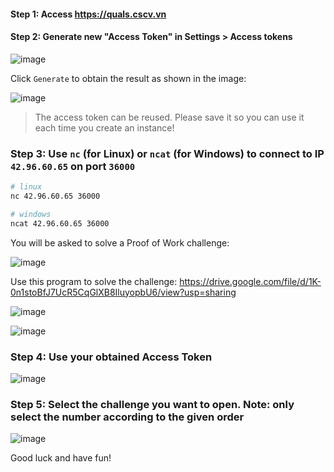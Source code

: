 #### Step 1: Access https://quals.cscv.vn

#### Step 2: Generate new "Access Token" in Settings > Access tokens


![image](https://i.imgur.com/mvGSfUV.png)

Click `Generate` to obtain the result as shown in the image:

![image](https://i.imgur.com/B7wFjJf.png)

> The access token can be reused. Please save it so you can use it each time you create an instance!

### Step 3: Use `nc` (for Linux) or `ncat` (for Windows) to connect to IP `42.96.60.65` on port `36000`

```bash
# linux
nc 42.96.60.65 36000
```

```bash
# windows
ncat 42.96.60.65 36000
```

You will be asked to solve a Proof of Work challenge:

![image](https://i.imgur.com/7SLBUlk.png)

Use this program to solve the challenge: https://drive.google.com/file/d/1K-0n1stoBfJ7UcR5CqGlXB8IluyopbU6/view?usp=sharing

![image](https://i.imgur.com/w3fQwXK.png)

![image](https://i.imgur.com/rrh9IdM.png)

### Step 4: Use your obtained Access Token

![image](https://i.imgur.com/oduz7dQ.png)

### Step 5: Select the challenge you want to open. Note: only select the number according to the given order

![image](https://i.imgur.com/qfLyIl7.png)

Good luck and have fun!